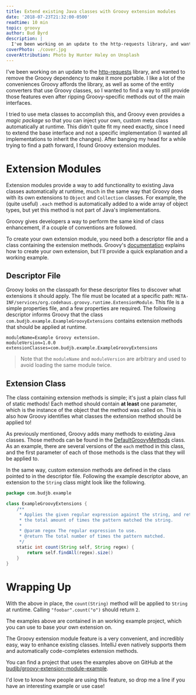 ```yaml
---
title: Extend existing Java classes with Groovy extension modules
date: '2018-07-23T21:32:00-0500'
readtime: 10 min
topic: groovy
author: Bud Byrd
description: |
  I've been working on an update to the http-requests library, and wanted to remove the Groovy dependency to make it more portable. I like a lot of the conveniences Groovy affords the library, as well as some of the entity converters that use Groovy classes, so I wanted to find a way to still provide those features even after ripping Groovy-specific methods out of the main interfaces.
coverPhoto: ./cover.jpg
coverAttribution: Photo by Hunter Haley on Unsplash
---
```


I've been working on an update to the [http-requests](https://github.com/budjb/http-requests) library, and wanted to remove the Groovy dependency to make it more portable. I like a lot of the conveniences Groovy affords the library, as well as some of the entity converters that use Groovy classes, so I wanted to find a way to still provide those features even after ripping Groovy-specific methods out of the main interfaces.

I tried to use meta classes to accomplish this, and Groovy even provides a _magic package_ so that you can inject your own, custom meta class automatically at runtime. This didn't quite fit my need exactly, since I need to extend the base interface and not a specific implementation (I wanted all implementations to inherit the changes). After banging my head for a while trying to find a path forward, I found Groovy extension modules.

# Extension Modules

Extension modules provide a way to add functionality to existing Java classes automatically at runtime, much in the same way that Groovy does with its own extensions to `Object` and `Collection` classes. For example, the (quite useful) `.each` method is automatically added to a wide array of object types, but yet this method is not part of Java's implementations.

Groovy gives developers a way to perform the same kind of class enhancement, if a couple of conventions are followed.

To create your own extension module, you need both a descriptor file and a class containing the extension methods. Groovy's [documentation](http://groovy-lang.org/metaprogramming.html#_extension_modules) explains how to create your own extension, but I'll provide a quick explanation and a working example.

## Descriptor File

Groovy looks on the classpath for these descriptor files to discover what extensions it should apply. The file must be located at a specific path: `META-INF/services/org.codehaus.groovy.runtime.ExtensionModule`. This file is a simple properties file, and a few properties are required. The following descriptor informs Groovy that the class `com.budjb.example.ExampleGroovyExtensions` contains extension methods that should be applied at runtime.

```properties
moduleName=Example Groovy extension.
moduleVersion=1.0.0
extensionClasses=com.budjb.example.ExampleGroovyExtensions
```

> Note that the `moduleName` and `moduleVersion` are arbitrary and used to avoid loading the same module twice.

## Extension Class

The class containing extension methods is simple; it's just a plain class full of static methods! Each method should contain **at least** one parameter, which is the instance of the object that the method was called on. This is also how Groovy identifies what classes the extension method should be applied to!

As previously mentioned, Groovy adds many methods to existing Java classes. Those methods can be found in the [DefaultGroovyMethods](https://github.com/groovy/groovy-core/blob/master/src/main/org/codehaus/groovy/runtime/DefaultGroovyMethods.java) class. As an example, there are several versions of the `each` method in this class, and the first parameter of each of those methods is the class that they will be applied to.

In the same way, custom extension methods are defined in the class pointed to in the descriptor file. Following the example descriptor above, an extension to the `String` class might look like the following.

```groovy
package com.budjb.example

class ExampleGroovyExtensions {
    /**
     * Applies the given regular expression against the string, and returns
     * the total amount of times the pattern matched the string.
     *
     * @param regex The regular expression to use.
     * @return The total number of times the pattern matched.
     */
    static int count(String self, String regex) {
        return self.findAll(regex).size()
    }
}
```

# Wrapping Up

With the above in place, the `count(String)` method will be applied to `String` at runtime. Calling `"foobar".count("o")` should return `2`.

The examples above are contained in an working example project, which you can use to base your own extension on.

The Groovy extension module feature is a very convenient, and incredibly easy, way to enhance existing classes. IntelliJ even natively supports them and automatically code-completes extension methods.

You can find a project that uses the examples above on GitHub at the [budjb/groovy-extension-module-example](https://github.com/budjb/groovy-extension-module-example).

I'd love to know how people are using this feature, so drop me a line if you have an interesting example or use case!
